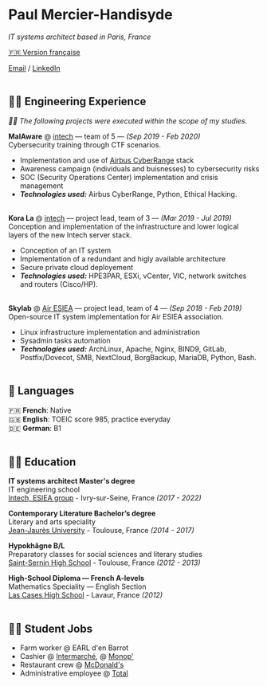 # Paul Mercier-Handisyde

_IT systems architect based in Paris, France_ <br>

[🇫🇷 Version française](https://cv.handisyde.com/fr) <br>

[Email](mailto:hello@handisyde.com) / [LinkedIn](https://www.linkedin.com/in/handisyde/)
<br><br>

## 👨‍💻 Engineering Experience

_👨‍🎓 The following projects were executed within the scope of my studies._

**MalAware** @ [intech](https://www.intechinfo.fr/) &mdash; team of 5 &mdash; _(Sep 2019 - Feb 2020)_<br>
Cybersecurity training through CTF scenarios.
   * Implementation and use of [Airbus CyberRange](https://airbus-cyber-security.com/products-and-services/prevent/cyberrange/) stack
   * Awareness campaign  (individuals and buisnesses) to cybersecurity risks
   * SOC (Security Operations Center) implementation and crisis management
   * **_Technologies used:_** Airbus CyberRange, Python, Ethical Hacking.
   <br><br>

**Kora La** @ [intech](https://www.intechinfo.fr/) &mdash; project lead, team of 3 &mdash; _(Mar 2019 - Jul 2019)_<br>
Conception and implementation of the infrastructure and lower logical layers of the new Intech server stack.
   * Conception of an IT system
   * Implementation of a redundant and higly available architecture
   * Secure private cloud deployement
   * **_Technologies used:_** HPE3PAR, ESXi, vCenter, VIC, network switches and routers (Cisco/HP).
   <br><br>

**Skylab** @ [Air ESIEA](https://www.esiea.fr/association/air-2-esiea-ivry-sur-seine/) &mdash; project lead, team of 4 &mdash; _(Sep 2018 - Feb 2019)_<br>
Open-source IT system implementation for Air ESIEA association.
   * Linux infrastructure implementation and administration
   * Sysadmin tasks automation
   * **_Technologies used:_** ArchLinux, Apache, Nginx, BIND9, GitLab, Postfix/Dovecot, SMB, NextCloud, BorgBackup, MariaDB, Python, Bash.
   <br><br>

## 💬 Languages

🇫🇷 **French**: Native <br>
🇬🇧 **English**: TOEIC score 985, practice everyday <br>
🇩🇪 **German**: B1
<br><br>

## 👨‍🎓 Education

**IT systems architect Master's degree**<br>
IT engineering school<br>
[Intech, ESIEA group](https://www.intechinfo.fr/) - Ivry-sur-Seine, France _(2017 - 2022)_ <br>

**Contemporary Literature Bachelor’s degree**<br>
Literary and arts speciality<br>
[Jean-Jaurès University](https://www.univ-tlse2.fr/accueil/formation-insertion/licence-lettres-modernes) - Toulouse, France _(2014 - 2017)_

**Hypokhâgne B/L**<br>
Preparatory classes for social sciences and literary studies<br>
[Saint-Sernin High School](https://saint-sernin.mon-ent-occitanie.fr/classes-preparatoires-bl-lss/presentation-de-la-filere-bl/) - Toulouse, France _(2012 - 2013)_

**High-School Diploma &mdash; French A-levels**<br>
Mathematics Speciality &mdash; English Section<br>
[Las Cases High School](https://las-cases.mon-ent-occitanie.fr/) - Lavaur, France _(2012)_
<br><br>

## 👨‍🔧 Student Jobs

* Farm worker @ EARL d'en Barrot
* Cashier @ [Intermarché](https://www.intermarche.com), @ [Monop'](https://www.monoprix.fr)
* Restaurant crew @ [McDonald's](https://www.mcdonalds.com)
* Administrative employee @ [Total](https://www.totalenergies.com)
  <br><br>